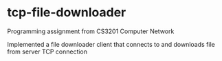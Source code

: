 # tcp-file-downloader
Programming assignment from CS3201 Computer Network

Implemented a file downloader client that connects to and downloads file from server TCP connection
